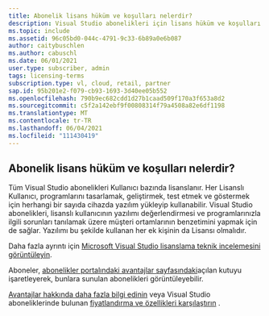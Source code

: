 ```yaml
---
title: Abonelik lisans hüküm ve koşulları nelerdir?
description: Visual Studio abonelikleri için lisans hüküm ve koşulları
ms.topic: include
ms.assetid: 96c05bd0-044c-4791-9c33-6b89a0e6b087
author: caitybuschlen
ms.author: cabuschl
ms.date: 06/01/2021
user.type: subscriber, admin
tags: licensing-terms
subscription.type: vl, cloud, retail, partner
sap.id: 95b201e2-f079-cb93-1693-3d40ee05b552
ms.openlocfilehash: 790b9ec682cdd1d27b1caad509f170a3f653a8d2
ms.sourcegitcommit: c5f2a142ebf9f00808314f79a4508a82e6df1198
ms.translationtype: MT
ms.contentlocale: tr-TR
ms.lasthandoff: 06/04/2021
ms.locfileid: "111430419"
---
```

## <a name="what-are-the-subscription-licensing-terms-and-conditions"></a>Abonelik lisans hüküm ve koşulları nelerdir? 

Tüm Visual Studio abonelikleri Kullanıcı bazında lisanslanır. Her Lisanslı Kullanıcı, programlarını tasarlamak, geliştirmek, test etmek ve göstermek için herhangi bir sayıda cihazda yazılım yükleyip kullanabilir. Visual Studio abonelikleri, lisanslı kullanıcının yazılımı değerlendirmesi ve programlarınızla ilgili sorunları tanılamak üzere müşteri ortamlarının benzetimini yapmak için de sağlar. Yazılımı bu şekilde kullanan her ek kişinin da Lisansı olmalıdır. 

Daha fazla ayrıntı için [Microsoft Visual Studio lisanslama teknik incelemesini görüntüleyin](https://visualstudio.microsoft.com/wp-content/uploads/2020/03/Visual-Studio-Licensing-Whitepaper-Mar-2020.pdf). 

Aboneler, [abonelikler portalındaki avantajlar sayfasındaki](https://my.visualstudio.com/benefits)açılan kutuyu işaretleyerek, bunlara sunulan abonelikleri görüntüleyebilir. 

[Avantajlar hakkında daha fazla bilgi edinin](https://visualstudio.microsoft.com/vs/benefits/) veya Visual Studio aboneliklerinde bulunan [fiyatlandırma ve özellikleri karşılaştırın](https://visualstudio.microsoft.com/vs/pricing/) .